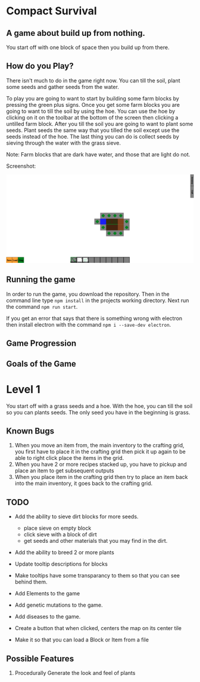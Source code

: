 # Compact Survival

## A game about build up from nothing.

You start off with one block of space then you build up from there.

## How do you Play?

There isn't much to do in the game right now. You can till the soil, plant some seeds and gather seeds from the water.

To play you are going to want to start by building some farm blocks by pressing the green plus signs. Once you get some farm blocks you are going to want to till the soil by using the hoe. You can use the hoe by clicking on it on the toolbar at the bottom of the screen then clicking a untilled farm block. After you till the soil you are going to want to plant some seeds. Plant seeds the same way that you tilled the soil except use the seeds instead of the hoe. The last thing you can do is collect seeds by sieving through the water with the grass sieve.

Note: Farm blocks that are dark have water, and those that are light do not.

Screenshot:

![Alt text](screenshots/screenshot1.png?raw=true "Optional Title")


## Running the game

In order to run the game, you download the repository. Then in the command line type ```npm install``` in the projects working directory. Next run the command ```npm run start```.

If you get an error that says that there is something wrong with electron then
install electron with the command ```npm i --save-dev electron```.


## Game Progression

## Goals of the Game


# Level 1
You start off with a grass seeds and a hoe. With the hoe, you can till the soil so you can plants seeds. The only seed you have in the beginning is grass.




## Known Bugs
1. When you move an item from, the main inventory to the crafting grid, you first have to place it in the crafting grid then pick it up again to be able to right click place the items in the grid.
2. When you have 2 or more recipes stacked up, you have to pickup and place an item to get subsequent outputs
3. When you place item in the crafting grid then try to place an item back into the main inventory, it goes back to the crafting grid.

## TODO
* Add the ability to sieve dirt blocks for more seeds.
    * place sieve on empty block
    * click sieve with a block of dirt
    * get seeds and other materials that you may find in the dirt.

* Add the ability to breed 2 or more plants
* Update tooltip descriptions for blocks
* Make tooltips have some transparancy to them so that you can see behind them.
* Add Elements to the game 
* Add genetic mutations to the game.
* Add diseases to the game.
* Create a button that when clicked, centers the map on its center tile
* Make it so that you can load a Block or Item from a file



## Possible Features
1. Procedurally Generate the look and feel of plants


